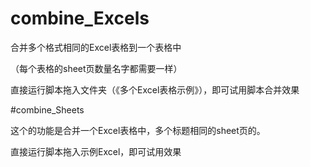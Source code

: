 # combine_Excels
合并多个格式相同的Excel表格到一个表格中

（每个表格的sheet页数量名字都需要一样）

直接运行脚本拖入文件夹（《多个Excel表格示例》），即可试用脚本合并效果

#combine_Sheets

这个的功能是合并一个Excel表格中，多个标题相同的sheet页的。

直接运行脚本拖入示例Excel，即可试用效果